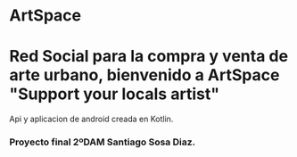 # ArtSpace
# Red Social para la compra y venta de arte urbano, bienvenido a ArtSpace "Support your locals artist"
Api y aplicacion de android creada en Kotlin.


### Proyecto final 2ºDAM Santiago Sosa Diaz.
